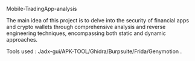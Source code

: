Mobile-TradingApp-analysis

The main idea of this project is to delve into the security of financial apps and crypto wallets through comprehensive analysis and reverse engineering techniques, encompassing both static and dynamic approaches.

Tools used : Jadx-gui/APK-TOOL/Ghidra/Burpsuite/Frida/Genymotion .
